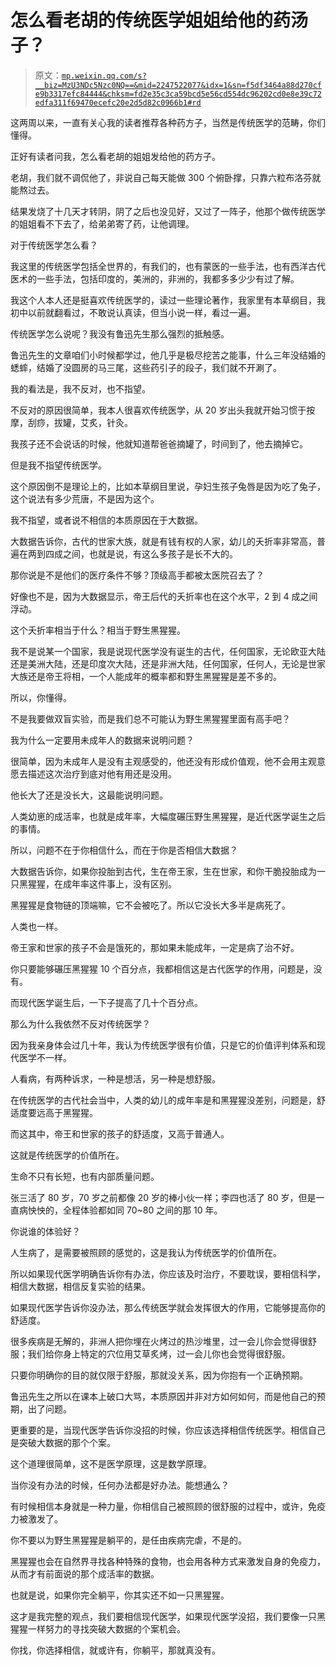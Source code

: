 # 怎么看老胡的传统医学姐姐给他的药汤子？

> 原文：[`mp.weixin.qq.com/s?__biz=MzU3NDc5Nzc0NQ==&mid=2247522077&idx=1&sn=f5df3464a88d270cfe9b3317efc84444&chksm=fd2e35c3ca59bcd5e56cd554dc96202cd0e8e39c72edfa311f69470ecefc20e2d5d82c0966b1#rd`](http://mp.weixin.qq.com/s?__biz=MzU3NDc5Nzc0NQ==&mid=2247522077&idx=1&sn=f5df3464a88d270cfe9b3317efc84444&chksm=fd2e35c3ca59bcd5e56cd554dc96202cd0e8e39c72edfa311f69470ecefc20e2d5d82c0966b1#rd)

这两周以来，一直有关心我的读者推荐各种药方子，当然是传统医学的范畴，你们懂得。

正好有读者问我，怎么看老胡的姐姐发给他的药方子。

老胡，我们就不调侃他了，非说自己每天能做 300 个俯卧撑，只靠六粒布洛芬就能熬过去。

结果发烧了十几天才转阴，阴了之后也没见好，又过了一阵子，他那个做传统医学的姐姐看不下去了，给弟弟寄了药，让他调理。

对于传统医学怎么看？

我这里的传统医学包括全世界的，有我们的，也有蒙医的一些手法，也有西洋古代医术的一些手法，包括印度的，美洲的，非洲的，我都多多少少有过了解。

我这个人本人还是挺喜欢传统医学的，读过一些理论著作，我家里有本草纲目，我初中以前就翻看过，不敢说认真读，但当小说一样，看过一遍。

传统医学怎么说呢？我没有鲁迅先生那么强烈的抵触感。

鲁迅先生的文章咱们小时候都学过，他几乎是极尽挖苦之能事，什么三年没结婚的蟋蟀，结婚了没圆房的马三尾，这些药引子的段子，我们就不开涮了。

我的看法是，我不反对，也不指望。

不反对的原因很简单，我本人很喜欢传统医学，从 20 岁出头我就开始习惯于按摩，刮痧，拔罐，艾炙，针灸。

我孩子还不会说话的时候，他就知道帮爸爸摘罐了，时间到了，他去摘掉它。

但是我不指望传统医学。

这个原因倒不是理论上的，比如本草纲目里说，孕妇生孩子兔唇是因为吃了兔子，这个说法有多少荒唐，不是因为这个。

我不指望，或者说不相信的本质原因在于大数据。

大数据告诉你，古代的世家大族，就是有钱有权的人家，幼儿的夭折率非常高，普遍在两到四成之间，也就是说，有这么多孩子是长不大的。

那你说是不是他们的医疗条件不够？顶级高手都被太医院召去了？

好像也不是，因为大数据显示，帝王后代的夭折率也在这个水平，2 到 4 成之间浮动。

这个夭折率相当于什么？相当于野生黑猩猩。

我不是说某一个国家，我是说现代医学没有诞生的古代，任何国家，无论欧亚大陆还是美洲大陆，还是印度次大陆，还是非洲大陆，任何国家，任何人，无论是世家大族还是帝王将相，一个人能成年的概率都和野生黑猩猩是差不多的。

所以，你懂得。

不是我要做双盲实验，而是我们总不可能认为野生黑猩猩里面有高手吧？

我为什么一定要用未成年人的数据来说明问题？

很简单，因为未成年人是没有主观感受的，他还没有形成价值观，他不会用主观意愿去描述这次治疗到底对他有用还是没用。

他长大了还是没长大，这最能说明问题。

人类幼崽的成活率，也就是成年率，大幅度碾压野生黑猩猩，是近代医学诞生之后的事情。

所以，问题不在于你相信什么，而在于你是否相信大数据？

大数据告诉你，如果你投胎到古代，生在帝王家，生在世家，和你干脆投胎成为一只黑猩猩，在成年率这件事上，没有区别。

黑猩猩是食物链的顶端嘛，它不会被吃了。所以它没长大多半是病死了。

人类也一样。

帝王家和世家的孩子不会是饿死的，那如果未能成年，一定是病了治不好。

你只要能够碾压黑猩猩 10 个百分点，我都相信这是古代医学的作用，问题是，没有。

而现代医学诞生后，一下子提高了几十个百分点。

那么为什么我依然不反对传统医学？

因为我亲身体会过几十年，我认为传统医学很有价值，只是它的价值评判体系和现代医学不一样。

人看病，有两种诉求，一种是想活，另一种是想舒服。

在传统医学的古代社会当中，人类的幼儿的成年率是和黑猩猩没差别，问题是，舒适度要远高于黑猩猩。

而这其中，帝王和世家的孩子的舒适度，又高于普通人。

这就是传统医学的价值所在。

生命不只有长短，也有内部质量问题。

张三活了 80 岁，70 岁之前都像 20 岁的棒小伙一样；李四也活了 80 岁，但是一直病怏怏的，全程体验都如同 70~80 之间的那 10 年。

你说谁的体验好？

人生病了，是需要被照顾的感觉的，这是我认为传统医学的价值所在。

所以如果现代医学明确告诉你有办法，你应该及时治疗，不要耽误，要相信科学，相信大数据，相信反复实验的结果。

如果现代医学告诉你没办法，那么传统医学就会发挥很大的作用，它能够提高你的舒适度。

很多疾病是无解的，非洲人把你埋在火烤过的热沙堆里，过一会儿你会觉得很舒服；我们给你身上特定的穴位用艾草炙烤，过一会儿你也会觉得很舒服。

只要你明确你的目的就仅限于舒服，那就没关系，因为你抱有一个正确预期。

鲁迅先生之所以在课本上破口大骂，本质原因并非对方如何如何，而是他自己的预期，出了问题。

更重要的是，当现代医学告诉你没招的时候，你应该选择相信传统医学。相信自己是突破大数据的那个个案。

这个道理很简单，这不是医学原理，这是数学原理。

当你没有办法的时候，任何办法都是好办法。能想通么？

有时候相信本身就是一种力量，你相信自己被照顾的很舒服的过程中，或许，免疫力被激发了。

你不要以为野生黑猩猩是躺平的，是任由疾病完虐，不是的。

黑猩猩也会在自然界寻找各种特殊的食物，也会用各种方式来激发自身的免疫力，从而才有前面说的那个成活率的数据。

也就是说，如果你完全躺平，你其实还不如一只黑猩猩。

这才是我完整的观点，我们要相信现代医学，如果现代医学没招，我们要像一只黑猩猩一样努力的寻找突破大数据的个案机会。

你找，你选择相信，就或许有，你躺平，那就真没有。